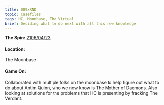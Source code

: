 ```yaml
---
title: 009xRND
topic: Casefiles
tags: HC, Moonbase, The Virtual
brief: Deciding what to do next with all this new knowledge 
---
```


__The Spin:__ [2106/04/23](http://thespin.glitch.me/archive/2108-04-23)

#### Location: 

The Moonbase

#### Game On:

Collaborated with multiple folks on the moonbase to help figure out what to do about Antim Quinn, who we now know is The Mother of Daemons. Also looking at solutions for the problems that HC is presenting by fracking The Verdant. 